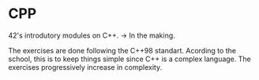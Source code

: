 # CPP
42's introdutory modules on C++. -> In the making.

The exercises are done following the C++98 standart. Acording to the school, this is to keep things simple since C++ is a complex language.
The exercises progressively increase in complexity.
